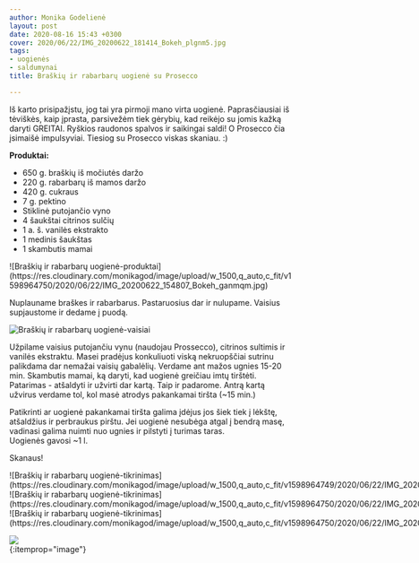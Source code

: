 ```yaml
---
author: Monika Godelienė
layout: post
date: 2020-08-16 15:43 +0300
cover: 2020/06/22/IMG_20200622_181414_Bokeh_plgnm5.jpg
tags:
- uogienės
- saldumynai
title: Braškių ir rabarbarų uogienė su Prosecco

---
```

Iš karto prisipažįstu, jog tai yra pirmoji mano virta uogienė. Paprasčiausiai iš tėviškės, kaip įprasta, parsivežėm tiek gėrybių, kad reikėjo su jomis kažką daryti GREITAI. Ryškios raudonos spalvos ir saikingai saldi! O Prosecco čia įsimaišė impulsyviai. Tiesiog su Prosecco viskas skaniau. :)

**Produktai:**

* <span itemprop="recipeIngredient">650 g. braškių iš močiutės daržo</span>
* <span itemprop="recipeIngredient">220 g. rabarbarų iš mamos daržo</span>
* <span itemprop="recipeIngredient">420 g. cukraus</span>
* <span itemprop="recipeIngredient">7 g. pektino</span>
* <span itemprop="recipeIngredient">Stiklinė putojančio vyno</span>
* <span itemprop="recipeIngredient">4 šaukštai citrinos sulčių</span>
* <span itemprop="recipeIngredient">1 a. š. vanilės ekstrakto</span>
* <span itemprop="recipeIngredient">1 medinis šaukštas</span>
* <span itemprop="recipeIngredient">1 skambutis mamai</span>

<div itemprop="recipeInstructions" markdown="1">
![Braškių ir rabarbarų uogienė-produktai](https://res.cloudinary.com/monikagod/image/upload/w_1500,q_auto,c_fit/v1598964750/2020/06/22/IMG_20200622_154807_Bokeh_ganmqm.jpg)

Nuplauname braškes ir rabarbarus. Pastaruosius dar ir nulupame. Vaisius supjaustome ir dedame į puodą.

![Braškių ir rabarbarų uogienė-vaisiai](https://res.cloudinary.com/monikagod/image/upload/w_1500,q_auto,c_fit/v1598964750/2020/06/22/IMG_20200622_155942_Bokeh_vc670w.jpg)

Užpilame vaisius putojančiu vynu (naudojau Prossecco), citrinos sultimis ir vanilės ekstraktu. Masei pradėjus konkuliuoti viską nekruopščiai sutrinu palikdama dar nemažai vaisių gabalėlių. Verdame ant mažos ugnies 15-20 min. Skambutis mamai, ką daryti, kad uogienė greičiau imtų tirštėti. Patarimas - atšaldyti ir užvirti dar kartą. Taip ir padarome. Antrą kartą užvirus verdame tol, kol masė atrodys pakankamai tiršta (\~15 min.)

Patikrinti ar uogienė pakankamai tiršta galima įdėjus jos šiek tiek į lėkštę, atšaldžius ir perbraukus pirštu. Jei uogienė nesubėga atgal į bendrą masę, vadinasi galima nuimti nuo ugnies ir pilstyti į turimas taras.  
Uogienės gavosi \~1 l.
</div>

Skanaus!

<div class="row">
<div class="four columns" markdown="1">
![Braškių ir rabarbarų uogienė-tikrinimas](https://res.cloudinary.com/monikagod/image/upload/w_1500,q_auto,c_fit/v1598964749/2020/06/22/IMG_20200622_173627_Bokeh_eqbdpb.jpg)
</div>
<div class="four columns" markdown="1">
![Braškių ir rabarbarų uogienė-tikrinimas](https://res.cloudinary.com/monikagod/image/upload/w_1500,q_auto,c_fit/v1598964750/2020/06/22/IMG_20200622_173700_Bokeh_mvc6td.jpg)
</div>
<div class="four columns" markdown="1">
![Braškių ir rabarbarų uogienė-tikrinimas](https://res.cloudinary.com/monikagod/image/upload/w_1500,q_auto,c_fit/v1598964750/2020/06/22/IMG_20200622_173730_Bokeh_cs0u9w.jpg) 
</div>
</div>

![](https://res.cloudinary.com/monikagod/image/upload/v1598964751/2020/06/22/IMG_20200622_181016_Bokeh_jsu9if.jpg)  
{:itemprop="image"}